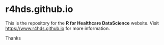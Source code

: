 # r4hds.github.io

This is the repository for the **R for Healthcare DataScience** website. Visit 
https://www.r4hds.github.io for more information.

Thanks